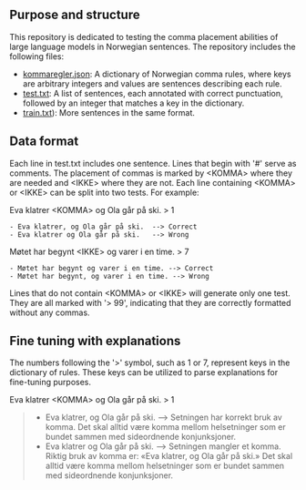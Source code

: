 ## Purpose and structure
This repository is dedicated to testing the comma placement abilities of large language models in Norwegian sentences. The repository includes the following files:

- [kommaregler.json](https://github.com/hans-chr-f/komma/blob/main/kommaregler.json): A dictionary of Norwegian comma rules, where keys are arbitrary integers and values are sentences describing each rule.
- [test.txt](https://github.com/hans-chr-f/komma/blob/main/test.txt): A list of sentences, each annotated with correct punctuation, followed by an integer that matches a key in the dictionary.
- [train.txt](https://github.com/hans-chr-f/komma/blob/main/train.txt)): More sentences in the same format.

## Data format
Each line in test.txt includes one sentence. Lines that begin with '#' serve as comments. The placement of commas is marked by &lt;KOMMA&gt; where they are needed and &lt;IKKE&gt; where they are not. Each line containing &lt;KOMMA&gt; or &lt;IKKE&gt; can be split into two tests. For example:

Eva klatrer &lt;KOMMA&gt; og Ola går på ski. > 1
```
- Eva klatrer, og Ola går på ski.  --> Correct
- Eva klatrer og Ola går på ski.   --> Wrong
```
Møtet har begynt &lt;IKKE&gt; og varer i en time. > 7
```
- Møtet har begynt og varer i en time. --> Correct
- Møtet har begynt, og varer i en time. --> Wrong
```
Lines that do not contain &lt;KOMMA&gt; or &lt;IKKE&gt; will generate only one test. They are all marked with '> 99', indicating that they are correctly formatted without any commas.

## Fine tuning with explanations
The numbers following the '>' symbol, such as 1 or 7, represent keys in the dictionary of rules. These keys can be utilized to parse explanations for fine-tuning purposes.

Eva klatrer &lt;KOMMA&gt; og Ola går på ski. > 1

> - Eva klatrer, og Ola går på ski. --> Setningen har korrekt bruk av komma. Det skal alltid være komma mellom helsetninger som er bundet sammen med sideordnende konjunksjoner.
> - Eva klatrer og Ola går på ski. --> Setningen mangler et komma. Riktig bruk av komma er: «Eva klatrer, og Ola går på ski.» Det skal alltid være komma mellom helsetninger som er bundet sammen med sideordnende konjunksjoner.





